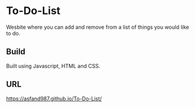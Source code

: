 # To-Do-List

Wesbite where you can add and remove from a list of things you would like to do.

## Build

Built using Javascript, HTML and CSS.

## URL

https://asfand987.github.io/To-Do-List/
